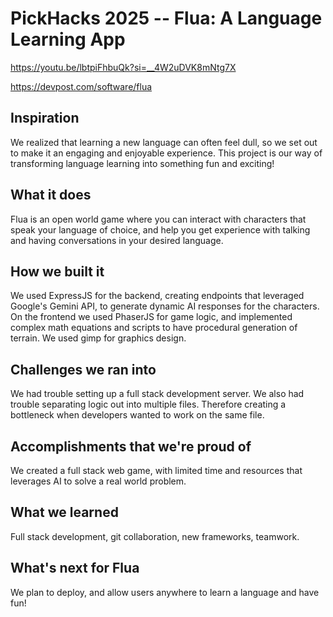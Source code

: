 # PickHacks 2025 -- Flua: A Language Learning App

https://youtu.be/lbtpiFhbuQk?si=__4W2uDVK8mNtg7X

https://devpost.com/software/flua

## Inspiration
We realized that learning a new language can often feel dull, so we set out to make it an engaging and enjoyable experience. This project is our way of transforming language learning into something fun and exciting!

## What it does
Flua is an open world game where you can interact with characters that speak your language of choice, and help you get experience with talking and having conversations in your desired language. 

## How we built it
We used ExpressJS for the backend, creating endpoints that leveraged Google's Gemini API, to generate dynamic AI responses for the characters. 
On the frontend we used PhaserJS for game logic, and implemented complex math equations and scripts to have procedural generation of terrain. 
We used gimp for graphics design. 

## Challenges we ran into
We had trouble setting up a full stack development server. We also had trouble separating logic out into multiple files. Therefore creating a bottleneck when developers wanted to work on the same file. 

## Accomplishments that we're proud of
We created a full stack web game, with limited time and resources that leverages AI to solve a real world problem. 
## What we learned
Full stack development, git collaboration, new frameworks, teamwork.

## What's next for Flua
We plan to deploy, and allow users anywhere to learn a language and have fun! 
